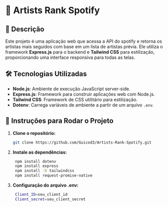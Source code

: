 # 🌟 Artists Rank Spotify

## 📖 Descrição

Este projeto é uma aplicação web que acessa a API do spotify e retorna os artistas mais seguidos com base em um lista de artistas prévia. Ele utiliza o framework **Express.js** para o backend e **Tailwind CSS** para estilização, proporcionando uma interface responsiva para todas as telas.

## 🛠️ Tecnologias Utilizadas

- **Node.js**: Ambiente de execução JavaScript server-side.
- **Express.js**: Framework para construir aplicações web com Node.js.
- **Tailwind CSS**: Framework de CSS utilitário para estilização.
- **Dotenv**: Carrega variáveis de ambiente a partir de um arquivo `.env`.

## 🚀 Instruções para Rodar o Projeto

1. **Clone o repositório:**

   ```bash
   git clone https://github.com/Guicod3/Artists-Rank-Spotify.git

1. **Instale as dependências:**

   ```bash
    npm install dotenv
    npm install express
    npm install -D tailwindcss
    npm install request-promise-native

1. **Configuração do arquivo .env:**

   ```bash
    Client_ID=seu_client_id
    Client_secret=seu_client_secret

